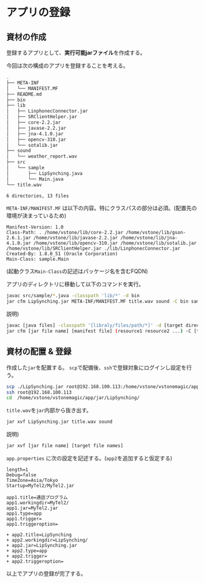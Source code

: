 # アプリの登録

## 資材の作成

登録するアプリとして、**実行可能jarファイル**を作成する。

今回は次の構成のアプリを登録することを考える。

```sh
.
├── META-INF
│   └── MANIFEST.MF
├── README.md
├── bin
├── lib
│   ├── LinphonecConnector.jar
│   ├── SRClientHelper.jar
│   ├── core-2.2.jar
│   ├── javase-2.2.jar
│   ├── jna-4.1.0.jar
│   ├── opencv-310.jar
│   └── sotalib.jar
├── sound
│   └── weather_report.wav
├── src
│   └── sample
│       ├── LipSynching.java
│       └── Main.java
└── title.wav

6 directories, 13 files

```

`META-INF/MANIFEST.MF` は以下の内容。特にクラスパスの部分は必須。(配置先の環境が決まっているため)

```
Manifest-Version: 1.0
Class-Path: . /home/vstone/lib/core-2.2.jar /home/vstone/lib/gson-2.6.1.jar /home/vstone/lib/javase-2.2.jar /home/vstone/lib/jna-4.1.0.jar /home/vstone/lib/opencv-310.jar /home/vstone/lib/sotalib.jar /home/vstone/lib/SRClientHelper.jar ./lib/LinphonecConnector.jar 
Created-By: 1.8.0_51 (Oracle Corporation)
Main-Class: sample.Main
```
(起動クラス`Main-Class`の記述はパッケージ名を含むFQDN)

アプリのディレクトリに移動して以下のコマンドを実行。

```sh
javac src/sample/*.java -classpath 'lib/*' -d bin
jar cfm LipSynching.jar META-INF/MANIFEST.MF title.wav sound -C bin sample
```

説明)

```sh
javac [java files] -classpath '[libraly/files/path/*]' -d [target directory for compiled files]
jar cfm [jar file name] [manifest file] (resource1 resource2 ...) -C [target directory for compiled files] [target class files directory relative path]
```

## 資材の配置 & 登録

作成した`jar`を配置する。
`scp`で配備後、`ssh`で登録対象にログインし設定を行う。

```sh
scp ./LipSynching.jar root@192.168.100.113:/home/vstone/vstonemagic/app/jar/LipSynching/
ssh root@192.168.100.113
cd  /home/vstone/vstonemagic/app/jar/LipSynching/
```

`title.wav`を`jar`内部から抜き出す。

```sh
jar xvf LipSynching.jar title.wav sound
```
説明)

```sh
jar xvf [jar file name] [target file names]
```

`app.properties` に次の設定を記述する。(`app2`を追加すると仮定する)

```
length=1
Debug=false
TimeZone=Asia/Tokyo
Startup=MyTel2/MyTel2.jar

app1.title=通話プログラム
app1.workingdir=MyTel2/
app1.jar=MyTel2.jar
app1.type=app
app1.trigger=
app1.triggeroption=

+ app2.title=LipSynching
+ app2.workingdir=LipSynching/
+ app2.jar=LipSynching.jar
+ app2.type=app
+ app2.trigger=
+ app2.triggeroption=
```

以上でアプリの登録が完了する。

